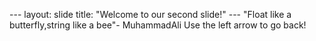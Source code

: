 --- layout: slide title: "Welcome to our second slide!" --- "Float like a butterfly,string like a bee"- MuhammadAli  Use the left arrow to go back!
